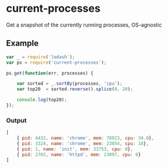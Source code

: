 # current-processes
Get a snapshot of the currently running processes, OS-agnostic

## Example
```js
var _ = require('lodash');
var ps = require('current-processes');

ps.get(function(err, processes) {

    var sorted = _.sortBy(processes, 'cpu');
    var top20  = sorted.reverse().splice(0, 20);

    console.log(top20);
});
```

### Output
```js
[
    { pid: 4432, name: 'chrome', mem: 78923, cpu: 34.8},
    { pid: 3324, name: 'chrome', mem: 23054, cpu: 18},
    { pid: 1, name: 'init', mem: 33753, cpu: 0},
    { pid: 2765, name: 'httpd', mem: 23097, cpu: 0}
]
```
